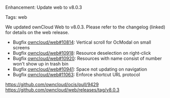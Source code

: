 Enhancement: Update web to v8.0.3

Tags: web

We updated ownCloud Web to v8.0.3. Please refer to the changelog (linked) for details on the web release.

- Bugfix [owncloud/web#10814](https://github.com/owncloud/web/issues/10814): Vertical scroll for OcModal on small screens
- Bugfix [owncloud/web#10918](https://github.com/owncloud/web/issues/10918): Resource deselection on right-click
- Bugfix [owncloud/web#10920](https://github.com/owncloud/web/pull/10920): Resources with name consist of number won't show up in trash bin
- Bugfix [owncloud/web#10941](https://github.com/owncloud/web/issues/10941): Space not updating on navigation
- Bugfix [owncloud/web#11063](https://github.com/owncloud/web/issues/11063): Enforce shortcut URL protocol

https://github.com/owncloud/ocis/pull/9429
https://github.com/owncloud/web/releases/tag/v8.0.3
